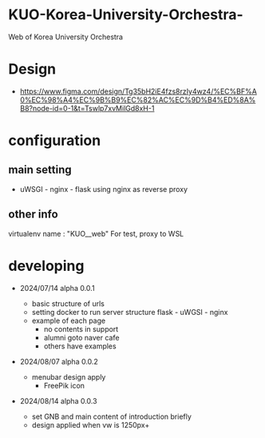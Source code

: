 # KUO-Korea-University-Orchestra-
Web of Korea University Orchestra

# Design
+ https://www.figma.com/design/Tg35bH2iE4fzs8rzIy4wz4/%EC%BF%A0%EC%98%A4%EC%9B%B9%EC%82%AC%EC%9D%B4%ED%8A%B8?node-id=0-1&t=Tswlp7xvMilGd8xH-1

# configuration
## main setting
+ uWSGI - nginx - flask 
using nginx as reverse proxy

## other info
virtualenv name : "KUO__web"
For test, proxy to WSL

# developing
+ 2024/07/14 alpha 0.0.1
    + basic structure of urls
    + setting docker to run server structure
        flask - uWGSI - nginx 
    + example of each page
        + no contents in support
        + alumni goto naver cafe
        + others have examples

+ 2024/08/07 alpha 0.0.2
    + menubar design apply
        + FreePik icon

+ 2024/08/14 alpha 0.0.3
    + set GNB and main content of introduction briefly
    + design applied when vw is 1250px+